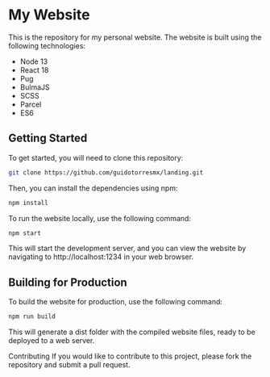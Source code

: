# My Website

This is the repository for my personal website. The website is built using the following technologies:

- Node 13
- React 18
- Pug
- BulmaJS
- SCSS
- Parcel  
- ES6

## Getting Started

To get started, you will need to clone this repository:

```bash
git clone https://github.com/guidotorresmx/landing.git
```

Then, you can install the dependencies using npm:

```bash
npm install
```

To run the website locally, use the following command:

```bash
npm start
```

This will start the development server, and you can view the website by navigating to http://localhost:1234 in your web browser.

## Building for Production

To build the website for production, use the following command:

```bash
npm run build
```

This will generate a dist folder with the compiled website files, ready to be deployed to a web server.

Contributing
If you would like to contribute to this project, please fork the repository and submit a pull request.
